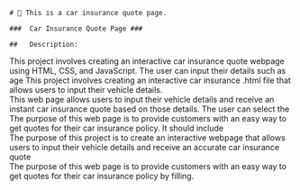     # 🚗 This is a car insurance quote page.

    ###  Car Insurance Quote Page ###

    ##   Description: 

This project involves creating an interactive car insurance quote webpage using HTML, CSS, and JavaScript. The user can input their details such as age
This project involves creating an interactive car insurance .html file that allows users to input their vehicle details.   
This web page allows users to input their vehicle details and receive an instant car insurance quote based on those details. The user can select the    
The purpose of this web page is to provide customers with an easy way to get quotes for their car insurance policy. It should include    
The purpose of this project is to create an interactive webpage that allows users to input their vehicle details and receive an accurate car insurance quote    
The purpose of this web page is to provide customers with an easy way to get quotes for their car insurance policy by filling.